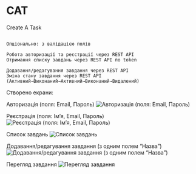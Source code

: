 # CAT

Create A Task


~~~~

Опціонально: з валідацією полів

Робота авторизації та реєстрації через REST API
Отримання списку завдань через REST API по token

Додавання/редагування завдання через REST API
Зміна стану завдання через REST API (Активний→Виконаний→Активний→Виконаний→Видалений)
~~~~


Створено екрани:

Авторизація (поля: Email, Пароль)
![Авторизація (поля: Email, Пароль)](images/login.png)

Реєстрація (поля: Iмʼя, Email, Пароль)
![Реєстрація (поля: Iмʼя, Email, Пароль)](images/registration.png)

Список завдань
![Список завдань](images/list.png)

Додавання/редагування завдання (з одним полем “Назва”)
![Додавання/редагування завдання (з одним полем “Назва”)](images/edit.png)

Перегляд завдання
![Перегляд завдання](images/view.png)

